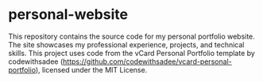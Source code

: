# personal-website
This repository contains the source code for my personal portfolio website. The site showcases my professional experience, projects, and technical skills. This project uses code from the vCard Personal Portfolio template by codewithsadee (https://github.com/codewithsadee/vcard-personal-portfolio), licensed under the MIT License.
